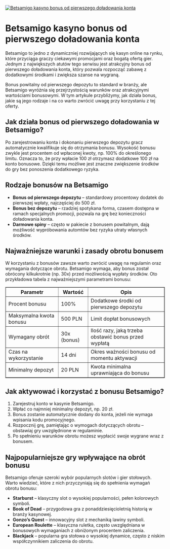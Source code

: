 [![Betsamigo kasyno bonus od pierwszego doładowania konta](https://123-caf.pages.dev/gitsignup.png)](https://vrmoo.ru/Bt82HjjY)

<h1>Betsamigo kasyno bonus od pierwszego doładowania konta</h1> <p>Betsamigo to jedno z dynamiczniej rozwijających się kasyn online na rynku, które przyciąga graczy ciekawymi promocjami oraz bogatą ofertą gier. Jednym z największych atutów tego serwisu jest atrakcyjny bonus od pierwszego doładowania konta, który pozwala rozpocząć zabawę z dodatkowymi środkami i zwiększa szanse na wygraną.</p>  <p>Bonus powitalny od pierwszego depozytu to standard w branży, ale Betsamigo wyróżnia się przejrzystością warunków oraz atrakcyjnymi wartościami bonusowymi. W tym artykule przybliżymy, jak działa bonus, jakie są jego rodzaje i na co warto zwrócić uwagę przy korzystaniu z tej oferty.</p>  <h2>Jak działa bonus od pierwszego doładowania w Betsamigo?</h2> <p>Po zarejestrowaniu konta i dokonaniu pierwszego depozytu gracz automatycznie kwalifikuje się do otrzymania bonusu. Wysokość bonusu zwykle jest procentem od wpłaconej kwoty, np. 100% do określonego limitu. Oznacza to, że przy wpłacie 100 zł otrzymasz dodatkowe 100 zł na konto bonusowe. Dzięki temu możliwe jest znaczne zwiększenie środków do gry bez ponoszenia dodatkowego ryzyka.</p>  <h2>Rodzaje bonusów na Betsamigo</h2> <ul>   <li><strong>Bonus od pierwszego depozytu</strong> – standardowy procentowy dodatek do pierwszej wpłaty, najczęściej do 500 zł.</li>   <li><strong>Bonus bez depozytu</strong> – rzadziej spotykana forma, czasem dostępna w ramach specjalnych promocji, pozwala na grę bez konieczności doładowania konta.</li>   <li><strong>Darmowe spiny</strong> – często w pakiecie z bonusem powitalnym, dają możliwość wypróbowania automtów bez ryzyka utraty własnych środków.</li> </ul>  <h2>Najważniejsze warunki i zasady obrotu bonusem</h2> <p>W korzystaniu z bonusów zawsze warto zwrócić uwagę na regulamin oraz wymagania dotyczące obrotu. Betsamigo wymaga, aby bonus został obrócony kilkukrotnie (np. 30x) przed możliwością wypłaty środków. Oto przykładowa tabela z najważniejszymi parametrami bonusu:</p>  <table border="1" cellpadding="8" cellspacing="0">   <thead>     <tr>       <th>Parametr</th>       <th>Wartość</th>       <th>Opis</th>     </tr>   </thead>   <tbody>     <tr>       <td>Procent bonusu</td>       <td>100%</td>       <td>Dodatkowe środki od pierwszego depozytu</td>     </tr>     <tr>       <td>Maksymalna kwota bonusu</td>       <td>500 PLN</td>       <td>Limit dopłat bonusowych</td>     </tr>     <tr>       <td>Wymagany obrót</td>       <td>30x (bonus)</td>       <td>Ilość razy, jaką trzeba obstawić bonus przed wypłatą</td>     </tr>     <tr>       <td>Czas na wykorzystanie</td>       <td>14 dni</td>       <td>Okres ważności bonusu od momentu aktywacji</td>     </tr>     <tr>       <td>Minimalny depozyt</td>       <td>20 PLN</td>       <td>Kwota minimalna uprawniająca do bonusu</td>     </tr>   </tbody> </table>  <h2>Jak aktywować i korzystać z bonusu Betsamigo?</h2> <ol>   <li>Zarejestruj konto w kasynie Betsamigo.</li>   <li>Wpłać co najmniej minimalny depozyt, np. 20 zł.</li>   <li>Bonus zostanie automatycznie dodany do konta, jeżeli nie wymaga wpisania kodu promocyjnego.</li>   <li>Rozpocznij grę, pamiętając o wymogach dotyczących obrotu – obstawiaj gry uwzględnione w regulaminie.</li>   <li>Po spełnieniu warunków obrotu możesz wypłacić swoje wygrane wraz z bonusem.</li> </ol>  <h2>Najpopularniejsze gry wpływające na obrót bonusu</h2> <p>Betsamigo oferuje szeroki wybór popularnych slotów i gier stołowych. Warto wiedzieć, które z nich przyczyniają się do spełnienia wymagań obrotu bonusu:</p>  <ul>   <li><strong>Starburst</strong> – klasyczny slot o wysokiej popularności, pełen kolorowych symboli.</li>   <li><strong>Book of Dead</strong> – przygodowa gra z ponaddziesięcioletnią historią w branży kasynowej.</li>   <li><strong>Gonzo’s Quest</strong> – innowacyjny slot z mechaniką lawiny symboli.</li>   <li><strong>European Roulette</strong> – klasyczna ruletka, często uwzględniana w bonusowych wymaganiach z obniżonym procentem zaliczenia.</li>   <li><strong>Blackjack</strong> – popularna gra stołowa o wysokiej dynamice, często z niskim współczynnikiem zaliczenia do obrotu.</li> </ul>